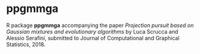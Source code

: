 # ppgmmga

R package **ppgmmga** accompanying the paper *Projection pursuit based on Gaussian mixtures and evolutionary algorithms* by Luca Scrucca and Alessio Serafini, submitted to Journal of Computational and Graphical Statistics, 2018.
